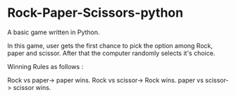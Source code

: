 # Rock-Paper-Scissors-python
A basic game written in Python.

In this game, user gets the first chance to pick the option among Rock, paper and scissor. After that the computer randomly selects it's choice.

Winning Rules as follows :

Rock vs paper-> paper wins.
Rock vs scissor-> Rock wins.
paper vs scissor-> scissor wins.
